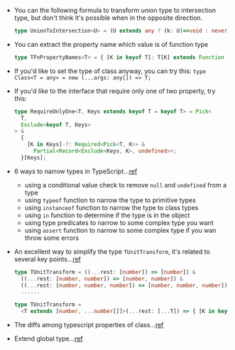 - You can the following formula to transform union type to intersection type, but don't think it's possible when in the opposite direction.
  ```typescript
  type UnionToIntersection<U> = (U extends any ? (k: U)=>void : never) extends ((k: infer I)=>void) ? I : never
  ```
- You can extract the property name which value is of function type
  ```typescript
  type TFnPropertyNames<T> = { [K in keyof T]: T[K] extends Function ? K : never }[keyof T]
  ```
- If you'd like to set the type of class anyway, you can try this: `type Class<T = any> = new (...args: any[]) => T;`
- If you'd like to the interface that require only one of two property, try this:
  ```typescript
  type RequireOnlyOne<T, Keys extends keyof T = keyof T> = Pick<
    T,
    Exclude<keyof T, Keys>
  > &
    {
      [K in Keys]-?: Required<Pick<T, K>> &
        Partial<Record<Exclude<Keys, K>, undefined>>;
    }[Keys];
  ```
- 6 ways to narrow types in TypeScript...[ref](https://www.carlrippon.com/6-ways-to-narrow-types-in-typescript/)
  - using a conditional value check to remove `null` and `undefined` from a type
  - using `typeof` function to narrow the type to primitive types
  - using `instanceof` function to narrow the type to class types
  - using `in` function to determine if the type is in the object
  - using type predicates to narrow to some complex type you want
  - using `assert` function to narrow to some complex type if you wan throw some errors

- An excellent way to simplify the type `TUnitTransform`, it's related to several key points...[ref](https://stackoverflow.com/questions/65850619/is-there-an-function-to-simplify-the-following-union-type-tunittransform)
  ```typescript
  type TUnitTransform = ((...rest: [number]) => [number]) &
    ((...rest: [number, number]) => [number, number]) &
    ((...rest: [number, number, number]) => [number, number, number]) &
    ......

  type TUnitTransform = 
    <T extends [number, ...number[]]>(...rest: [...T]) => { [K in keyof T]: number; }
  ```
- The diffs among typescript properties of class...[ref](https://gist.github.com/zixiCat/edd02052a1bfa8ad14268b26b6c9d086)
- Extend global type...[ref](https://stackoverflow.com/questions/47130406/extending-global-types-e-g-window-inside-a-typescript-module)